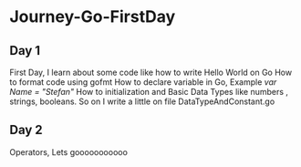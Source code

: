 # Journey-Go-FirstDay

## Day 1

First Day, I learn about some code like how to write Hello World on Go 
How to format code using gofmt
How to declare variable in Go, Example *var Name = "Stefan"*
How to initialization 
and Basic Data Types like numbers , strings, booleans. So on I write a little on file DataTypeAndConstant.go

## Day 2 
Operators, Lets gooooooooooo